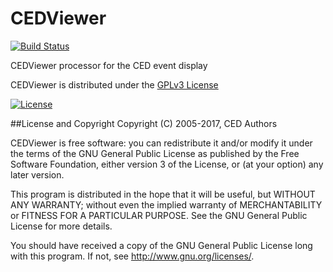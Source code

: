 # CEDViewer
[![Build Status](https://travis-ci.org/iLCSoft/CEDViewer.svg?branch=master)](https://travis-ci.org/iLCSoft/CEDViewer)

CEDViewer processor for the CED event display

CEDViewer is distributed under the [GPLv3 License](http://www.gnu.org/licenses/gpl-3.0.en.html)

[![License](https://www.gnu.org/graphics/gplv3-127x51.png)](https://www.gnu.org/licenses/gpl-3.0.en.html)

##License and Copyright
Copyright (C) 2005-2017, CED Authors

CEDViewer is free software: you can redistribute it and/or modify it under the terms of the GNU General Public License as published by the Free Software Foundation, either version 3 of the License, or (at your option) any later version.

This program is distributed in the hope that it will be useful, but WITHOUT ANY WARRANTY; without even the implied warranty of MERCHANTABILITY or FITNESS FOR A PARTICULAR PURPOSE.  See the GNU General Public License for more details.

You should have received a copy of the GNU General Public License long with this program.  If not, see <http://www.gnu.org/licenses/>.